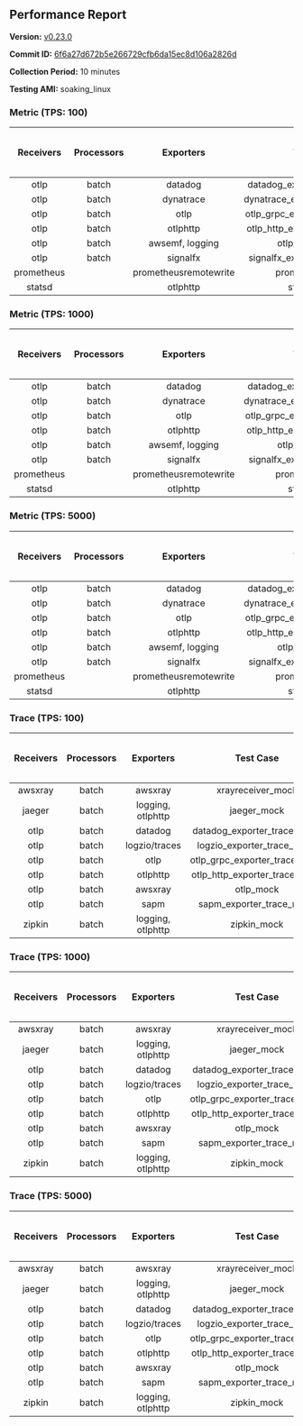## Performance Report

**Version:** [v0.23.0](https://github.com/aws-observability/aws-otel-collector/releases/tag/v0.23.0)

**Commit ID:** [6f6a27d672b5e266729cfb6da15ec8d106a2826d](https://github.com/aws-observability/aws-otel-collector/commit/6f6a27d672b5e266729cfb6da15ec8d106a2826d)

**Collection Period:** 10 minutes

**Testing AMI:** soaking_linux


### Metric (TPS: 100)
| Receivers | Processors | Exporters | Test Case | Data Type | Instance Type | Avg CPU Usage (Percent) | Avg Memory Usage (Megabytes) | Max CPU Usage (Percent) | Max Memory Usage (Megabytes) |
|:---------:|:----------:|:---------:|:---------:|:---------:|:-------------:|:-----------------------:|:----------------------------:|:-----------------------:|:----------------------------:|
| otlp | batch | datadog | datadog_exporter_metric_mock | otlp | m5.2xlarge | 0.04 | 65.87 | 0.20 | 66.25 |
| otlp | batch | dynatrace | dynatrace_exporter_metric_mock | otlp | m5.2xlarge | 0.05 | 65.12 | 0.20 | 65.62 |
| otlp | batch | otlp | otlp_grpc_exporter_metric_mock | otlp | m5.2xlarge | 0.04 | 65.86 | 0.20 | 66.11 |
| otlp | batch | otlphttp | otlp_http_exporter_metric_mock | otlp | m5.2xlarge | 0.03 | 65.11 | 0.20 | 65.46 |
| otlp | batch | awsemf, logging | otlp_metric_mock | otlp | m5.2xlarge | 0.04 | 65.54 | 0.20 | 65.69 |
| otlp | batch | signalfx | signalfx_exporter_metric_mock | otlp | m5.2xlarge | 0.04 | 66.80 | 0.10 | 67.17 |
| prometheus |  | prometheusremotewrite | prometheus_mock | prometheus | m5.2xlarge | 0.09 | 77.52 | 0.40 | 79.29 |
| statsd |  | otlphttp | statsd_mock | statsd | m5.2xlarge | 0.01 | 66.44 | 0.20 | 66.95 |

### Metric (TPS: 1000)
| Receivers | Processors | Exporters | Test Case | Data Type | Instance Type | Avg CPU Usage (Percent) | Avg Memory Usage (Megabytes) | Max CPU Usage (Percent) | Max Memory Usage (Megabytes) |
|:---------:|:----------:|:---------:|:---------:|:---------:|:-------------:|:-----------------------:|:----------------------------:|:-----------------------:|:----------------------------:|
| otlp | batch | datadog | datadog_exporter_metric_mock | otlp | m5.2xlarge | 0.04 | 68.74 | 0.10 | 70.52 |
| otlp | batch | dynatrace | dynatrace_exporter_metric_mock | otlp | m5.2xlarge | 0.04 | 65.21 | 0.20 | 65.54 |
| otlp | batch | otlp | otlp_grpc_exporter_metric_mock | otlp | m5.2xlarge | 0.04 | 66.69 | 0.20 | 67.22 |
| otlp | batch | otlphttp | otlp_http_exporter_metric_mock | otlp | m5.2xlarge | 0.04 | 67.26 | 0.10 | 67.49 |
| otlp | batch | awsemf, logging | otlp_metric_mock | otlp | m5.2xlarge | 0.04 | 65.96 | 0.20 | 66.37 |
| otlp | batch | signalfx | signalfx_exporter_metric_mock | otlp | m5.2xlarge | 0.04 | 64.97 | 0.20 | 65.81 |
| prometheus |  | prometheusremotewrite | prometheus_mock | prometheus | m5.2xlarge | 0.95 | 108.25 | 1.70 | 113.52 |
| statsd |  | otlphttp | statsd_mock | statsd | m5.2xlarge | 0.01 | 66.50 | 0.20 | 66.88 |

### Metric (TPS: 5000)
| Receivers | Processors | Exporters | Test Case | Data Type | Instance Type | Avg CPU Usage (Percent) | Avg Memory Usage (Megabytes) | Max CPU Usage (Percent) | Max Memory Usage (Megabytes) |
|:---------:|:----------:|:---------:|:---------:|:---------:|:-------------:|:-----------------------:|:----------------------------:|:-----------------------:|:----------------------------:|
| otlp | batch | datadog | datadog_exporter_metric_mock | otlp | m5.2xlarge | 0.04 | 65.70 | 0.20 | 66.38 |
| otlp | batch | dynatrace | dynatrace_exporter_metric_mock | otlp | m5.2xlarge | 0.04 | 65.47 | 0.20 | 65.93 |
| otlp | batch | otlp | otlp_grpc_exporter_metric_mock | otlp | m5.2xlarge | 0.04 | 65.35 | 0.20 | 65.85 |
| otlp | batch | otlphttp | otlp_http_exporter_metric_mock | otlp | m5.2xlarge | 0.04 | 65.33 | 0.20 | 66.28 |
| otlp | batch | awsemf, logging | otlp_metric_mock | otlp | m5.2xlarge | 0.05 | 66.22 | 0.20 | 66.61 |
| otlp | batch | signalfx | signalfx_exporter_metric_mock | otlp | m5.2xlarge | 0.04 | 66.30 | 0.20 | 66.73 |
| prometheus |  | prometheusremotewrite | prometheus_mock | prometheus | m5.2xlarge | 5.72 | 229.90 | 9.50 | 259.92 |
| statsd |  | otlphttp | statsd_mock | statsd | m5.2xlarge | 0.01 | 65.28 | 0.10 | 65.73 |

### Trace (TPS: 100)
| Receivers | Processors | Exporters | Test Case | Data Type | Instance Type | Avg CPU Usage (Percent) | Avg Memory Usage (Megabytes) | Max CPU Usage (Percent) | Max Memory Usage (Megabytes) |
|:---------:|:----------:|:---------:|:---------:|:---------:|:-------------:|:-----------------------:|:----------------------------:|:-----------------------:|:----------------------------:|
| awsxray | batch | awsxray | xrayreceiver_mock | xray | m5.2xlarge | 3.67 | 78.97 | 4.20 | 80.19 |
| jaeger | batch | logging, otlphttp | jaeger_mock | jaeger | m5.2xlarge | 3.04 | 85.22 | 15.80 | 87.07 |
| otlp | batch | datadog | datadog_exporter_trace_mock | otlp | m5.2xlarge | 4.42 | 83.62 | 4.80 | 87.28 |
| otlp | batch | logzio/traces | logzio_exporter_trace_mock | otlp | m5.2xlarge | 4.16 | 80.67 | 4.40 | 82.85 |
| otlp | batch | otlp | otlp_grpc_exporter_trace_mock | otlp | m5.2xlarge | 3.08 | 135.56 | 4.50 | 188.43 |
| otlp | batch | otlphttp | otlp_http_exporter_trace_mock | otlp | m5.2xlarge | 4.64 | 80.41 | 5.10 | 81.82 |
| otlp | batch | awsxray | otlp_mock | otlp | m5.2xlarge | 3.48 | 80.06 | 3.70 | 81.36 |
| otlp | batch | sapm | sapm_exporter_trace_mock | otlp | m5.2xlarge | 3.01 | 90.99 | 3.20 | 92.93 |
| zipkin | batch | logging, otlphttp | zipkin_mock | zipkin | m5.2xlarge | 5.46 | 83.46 | 18.20 | 86.62 |

### Trace (TPS: 1000)
| Receivers | Processors | Exporters | Test Case | Data Type | Instance Type | Avg CPU Usage (Percent) | Avg Memory Usage (Megabytes) | Max CPU Usage (Percent) | Max Memory Usage (Megabytes) |
|:---------:|:----------:|:---------:|:---------:|:---------:|:-------------:|:-----------------------:|:----------------------------:|:-----------------------:|:----------------------------:|
| awsxray | batch | awsxray | xrayreceiver_mock | xray | m5.2xlarge | 19.22 | 83.53 | 20.40 | 86.29 |
| jaeger | batch | logging, otlphttp | jaeger_mock | jaeger | m5.2xlarge | 26.83 | 152.30 | 43.70 | 195.20 |
| otlp | batch | datadog | datadog_exporter_trace_mock | otlp | m5.2xlarge | 28.20 | 85.06 | 28.80 | 88.74 |
| otlp | batch | logzio/traces | logzio_exporter_trace_mock | otlp | m5.2xlarge | 27.86 | 80.67 | 29.70 | 82.71 |
| otlp | batch | otlp | otlp_grpc_exporter_trace_mock | otlp | m5.2xlarge | 25.09 | 669.98 | 36.60 | 1262.78 |
| otlp | batch | otlphttp | otlp_http_exporter_trace_mock | otlp | m5.2xlarge | 25.97 | 78.91 | 27.50 | 80.87 |
| otlp | batch | awsxray | otlp_mock | otlp | m5.2xlarge | 27.37 | 83.77 | 28.10 | 87.04 |
| otlp | batch | sapm | sapm_exporter_trace_mock | otlp | m5.2xlarge | 23.64 | 93.96 | 24.10 | 95.74 |
| zipkin | batch | logging, otlphttp | zipkin_mock | zipkin | m5.2xlarge | 38.72 | 302.41 | 54.90 | 526.08 |

### Trace (TPS: 5000)
| Receivers | Processors | Exporters | Test Case | Data Type | Instance Type | Avg CPU Usage (Percent) | Avg Memory Usage (Megabytes) | Max CPU Usage (Percent) | Max Memory Usage (Megabytes) |
|:---------:|:----------:|:---------:|:---------:|:---------:|:-------------:|:-----------------------:|:----------------------------:|:-----------------------:|:----------------------------:|
| awsxray | batch | awsxray | xrayreceiver_mock | xray | m5.2xlarge | 27.78 | 97.05 | 29.40 | 104.07 |
| jaeger | batch | logging, otlphttp | jaeger_mock | jaeger | m5.2xlarge | 26.05 | 179.10 | 44.20 | 209.42 |
| otlp | batch | datadog | datadog_exporter_trace_mock | otlp | m5.2xlarge | 117.47 | 98.76 | 120.10 | 102.81 |
| otlp | batch | logzio/traces | logzio_exporter_trace_mock | otlp | m5.2xlarge | 125.52 | 84.33 | 129.20 | 86.61 |
| otlp | batch | otlp | otlp_grpc_exporter_trace_mock | otlp | m5.2xlarge | 106.22 | 3201.26 | 164.51 | 5772.10 |
| otlp | batch | otlphttp | otlp_http_exporter_trace_mock | otlp | m5.2xlarge | 108.67 | 82.53 | 111.70 | 85.23 |
| otlp | batch | awsxray | otlp_mock | otlp | m5.2xlarge | 105.83 | 13659.03 | 374.72 | 28181.09 |
| otlp | batch | sapm | sapm_exporter_trace_mock | otlp | m5.2xlarge | 106.97 | 97.57 | 109.02 | 99.66 |
| zipkin | batch | logging, otlphttp | zipkin_mock | zipkin | m5.2xlarge | 35.43 | 431.29 | 55.20 | 590.95 |
